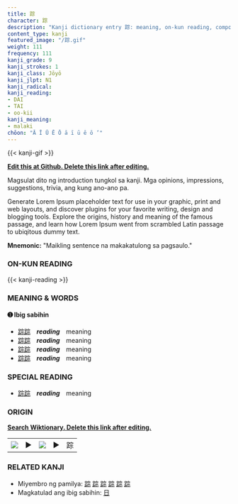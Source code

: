 ```yaml
---
title: 踪
character: 踪
description: "Kanji dictionary entry 踪: meaning, on-kun reading, compounds, origin, related kanji"
content_type: kanji
featured_image: "/踪.gif"
weight: 111
frequency: 111
kanji_grade: 9
kanji_strokes: 1
kanji_class: Jōyō
kanji_jlpt: N1
kanji_radical: 
kanji_reading: 
- DAI
- TAI
- oo-kii
kanji_meaning:
- malaki
chōon: "Ā Ī Ū Ē Ō ā ī ū ē ō ’"
---
```

[//]: # (Don't edit the line below. Kanji animated GIF code is automatically generated.)
{{< kanji-gif >}}

[//]: # (Edit below this line.)

**[Edit this at Github. Delete this link after editing.](https://github.com/tim0g/tim/tree/main/content/kanji/踪/index.md)**

Magsulat dito ng introduction tungkol sa kanji. Mga opinions, impressions, suggestions, trivia, ang kung ano-ano pa.

Generate Lorem Ipsum placeholder text for use in your graphic, print and web layouts, and discover plugins for your favorite writing, design and blogging tools. Explore the origins, history and meaning of the famous passage, and learn how Lorem Ipsum went from scrambled Latin passage to ubiqitous dummy text.
 
**Mnemonic:** "Maikling sentence na makakatulong sa pagsaulo."

### ON-KUN READING

[//]: # (Don't edit the line below. ON-KUN READING code is automatically generated.)
{{< kanji-reading >}}

### MEANING & WORDS

#### ➊ **Ibig sabihin**
  - [踪](../踪)[踪](../踪)　***reading***　meaning
  - [踪](../踪)[踪](../踪)　***reading***　meaning
  - [踪](../踪)[踪](../踪)　***reading***　meaning
  - [踪](../踪)[踪](../踪)　***reading***　meaning

### SPECIAL READING
  - [踪](../踪)[踪](../踪)　***reading***　meaning

### ORIGIN

**[Search Wiktionary. Delete this link after editing.](https://wiktionary.org/wiki/踪)**
<table class="kanji-table"><tr><td>
<img src="60px-踪-bronze.svg.png">
</td><td>▶</td><td>
<img src="60px-踪-oracle.svg.png">
</td><td>▶</td>
<td class="kanji-origin">踪</td>
</tr></table>

### RELATED KANJI
- Miyembro ng pamilya: [踪](../踪) [踪](../踪) [踪](../踪) [踪](../踪) [踪](../踪) [踪](../踪)
- Magkatulad ang ibig sabihin: [日](../日)
